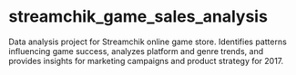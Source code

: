 # streamchik_game_sales_analysis
Data analysis project for Streamchik online game store. Identifies patterns influencing game success, analyzes platform and genre trends, and provides insights for marketing campaigns and product strategy for 2017.
